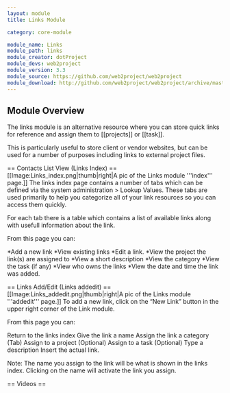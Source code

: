 ```yaml
---
layout: module
title: Links Module

category: core-module

module_name: Links
module_path: links
module_creator: dotProject
module_devs: web2project
module_version: 3.3
module_source: https://github.com/web2project/web2project
module_download: http://github.com/web2project/web2project/archive/master.zip
---
```


## Module Overview

The links module is an alternative resource where you can store quick links for reference and assign them to [[projects]] or [[task]].

This is particularly useful to store client or vendor websites, but can be used for a number of purposes including links to external project files.

== Contacts List View (Links Index) ==
[[Image:Links_index.png|thumb|right|A pic of the Links module '''index''' page.]]
The links index page contains a number of tabs which can be defined via the system administration > Lookup Values. These tabs are used primarily to help you categorize all of your link resources so you can access them quickly.

For each tab there is a table which contains a list of available links along with usefull information about the link.

From this page you can:

*Add a new link
*View existing links
*Edit a link.
*View the project the link(s) are assigned to
*View a short description
*View the category
*View the task (if any)
*View who owns the links
*View the date and time the link was added.

== Links Add/Edit (Links addedit) ==
[[Image:Links_addedit.png|thumb|right|A pic of the Links module '''addedit''' page.]]
To add a new link, click on the “New Link” button in the upper right corner of the Link module.

From this page you can:

Return to the links index
Give the link a name
Assign the link a category (Tab)
Assign to a project (Optional)
Assign to a task (Optional)
Type a description
Insert the actual link.

Note: The name you assign to the link will be what is shown in the links index. Clicking on the name will activate the link you assign.

== Videos ==
